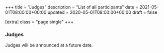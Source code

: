+++
title = "Judges"
description = "List of all participants"
date = 2021-05-01T08:00:00+00:00
updated = 2020-05-01T08:00:00+00:00
draft = false

[extra]
class = "page single"
+++

### Judges

Judges will be announced at a future date.
